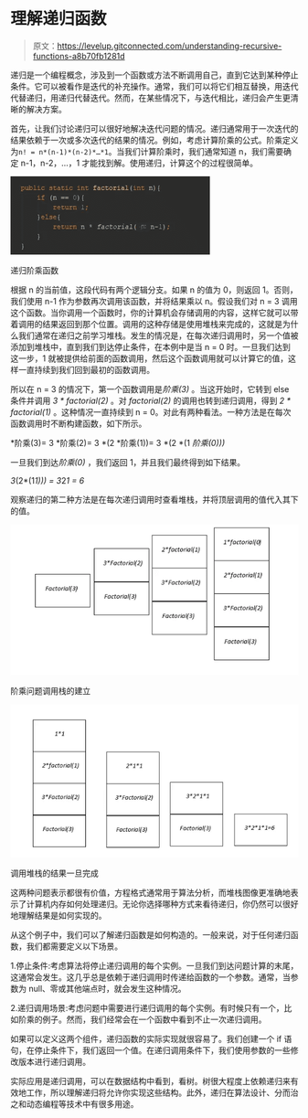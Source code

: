 # 理解递归函数

> 原文：<https://levelup.gitconnected.com/understanding-recursive-functions-a8b70fb1281d>

递归是一个编程概念，涉及到一个函数或方法不断调用自己，直到它达到某种停止条件。它可以被看作是迭代的补充操作。通常，我们可以将它们相互替换，用迭代代替递归，用递归代替迭代。然而，在某些情况下，与迭代相比，递归会产生更清晰的解决方案。

首先，让我们讨论递归可以很好地解决迭代问题的情况。递归通常用于一次迭代的结果依赖于一次或多次迭代的结果的情况。例如，考虑计算阶乘的公式。阶乘定义为`n! = n*(n-1)*(n-2)*…*1`。当我们计算阶乘时，我们通常知道 n，我们需要确定 n-1，n-2，…，1 才能找到解。使用递归，计算这个的过程很简单。

![](img/cbbd8046a1c0d79487175f425d8f6123.png)

递归阶乘函数

根据 n 的当前值，这段代码有两个逻辑分支。如果 n 的值为 0，则返回 1。否则，我们使用 n-1 作为参数再次调用该函数，并将结果乘以 n。假设我们对 n = 3 调用这个函数。当你调用一个函数时，你的计算机会存储调用的内容，这样它就可以带着调用的结果返回到那个位置。调用的这种存储是使用堆栈来完成的，这就是为什么我们通常在递归之前学习堆栈。发生的情况是，在每次递归调用时，另一个值被添加到堆栈中，直到我们到达停止条件，在本例中是当 n = 0 时。一旦我们达到这一步，1 就被提供给前面的函数调用，然后这个函数调用就可以计算它的值，这样一直持续到我们回到最初的函数调用。

所以在 n = 3 的情况下，第一个函数调用是*阶乘(3)* 。当这开始时，它转到 else 条件并调用 *3 * factorial(2)* 。对 *factorial(2)* 的调用也转到递归调用，得到 *2 * factorial(1)* 。这种情况一直持续到 n = 0。对此有两种看法。一种方法是在每次函数调用时不断构建函数，如下所示。

*阶乘(3)= 3 *阶乘(2)= 3 *(2 *阶乘(1))= 3 *(2 *(1 *阶乘(0)))*

一旦我们到达*阶乘(0)* ，我们返回 1，并且我们最终得到如下结果。

*3*(2*(1*1))) = 3*2*1 = 6*

观察递归的第二种方法是在每次递归调用时查看堆栈，并将顶层调用的值代入其下的值。

![](img/cf172112a708de082d35a72b68180c02.png)

阶乘问题调用栈的建立

![](img/ae3ba57b8b6b60ebeaba8c200bfd69fb.png)

调用堆栈的结果一旦完成

这两种问题表示都很有价值，方程格式通常用于算法分析，而堆栈图像更准确地表示了计算机内存如何处理递归。无论你选择哪种方式来看待递归，你仍然可以很好地理解结果是如何实现的。

从这个例子中，我们可以了解递归函数是如何构造的。一般来说，对于任何递归函数，我们都需要定义以下场景。

1.停止条件:考虑算法将停止递归调用的每个实例。一旦我们到达问题计算的末尾，这通常会发生。这几乎总是依赖于递归调用时传递给函数的一个参数。通常，当参数为 null、零或其他端点时，就会发生这种情况。

2.递归调用场景:考虑问题中需要进行递归调用的每个实例。有时候只有一个，比如阶乘的例子。然而，我们经常会在一个函数中看到不止一次递归调用。

如果可以定义这两个组件，递归函数的实际实现就很容易了。我们创建一个 if 语句，在停止条件下，我们返回一个值。在递归调用条件下，我们使用参数的一些修改版本进行递归调用。

实际应用是递归调用，可以在数据结构中看到，看树。树很大程度上依赖递归来有效地工作，所以理解递归将允许你实现这些结构。此外，递归在算法设计、分而治之和动态编程等技术中有很多用途。